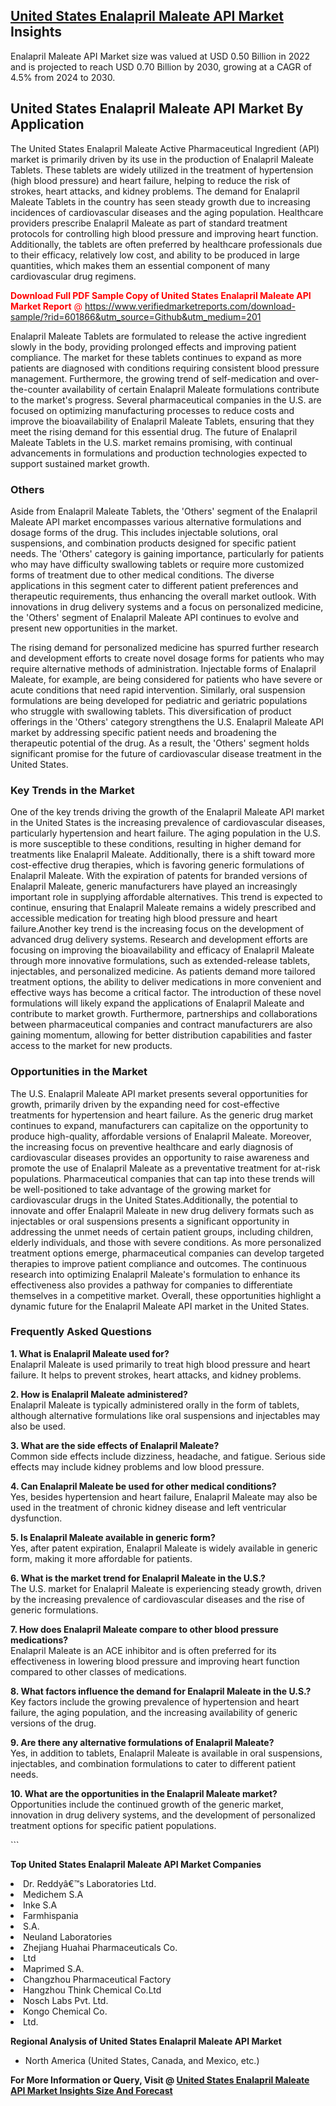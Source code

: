 <h2><a href="https://www.verifiedmarketreports.com/download-sample/?rid=601866&amp;utm_source=Github&amp;utm_medium=201" target="_blank">United States Enalapril Maleate API Market</a> Insights</h2><p>Enalapril Maleate API Market size was valued at USD 0.50 Billion in 2022 and is projected to reach USD 0.70 Billion by 2030, growing at a CAGR of 4.5% from 2024 to 2030.</p><p><h2>United States Enalapril Maleate API Market By Application</h2><p>The United States Enalapril Maleate Active Pharmaceutical Ingredient (API) market is primarily driven by its use in the production of Enalapril Maleate Tablets. These tablets are widely utilized in the treatment of hypertension (high blood pressure) and heart failure, helping to reduce the risk of strokes, heart attacks, and kidney problems. The demand for Enalapril Maleate Tablets in the country has seen steady growth due to increasing incidences of cardiovascular diseases and the aging population. Healthcare providers prescribe Enalapril Maleate as part of standard treatment protocols for controlling high blood pressure and improving heart function. Additionally, the tablets are often preferred by healthcare professionals due to their efficacy, relatively low cost, and ability to be produced in large quantities, which makes them an essential component of many cardiovascular drug regimens.<p><span class=""><span style="color: #ff0000;"><strong>Download Full PDF Sample Copy of United States Enalapril Maleate API Market Report</strong> @ </span><a href="https://www.verifiedmarketreports.com/download-sample/?rid=601866&amp;utm_source=Github&amp;utm_medium=201" target="_blank">https://www.verifiedmarketreports.com/download-sample/?rid=601866&amp;utm_source=Github&amp;utm_medium=201</a></span></p></p><p>Enalapril Maleate Tablets are formulated to release the active ingredient slowly in the body, providing prolonged effects and improving patient compliance. The market for these tablets continues to expand as more patients are diagnosed with conditions requiring consistent blood pressure management. Furthermore, the growing trend of self-medication and over-the-counter availability of certain Enalapril Maleate formulations contribute to the market's progress. Several pharmaceutical companies in the U.S. are focused on optimizing manufacturing processes to reduce costs and improve the bioavailability of Enalapril Maleate Tablets, ensuring that they meet the rising demand for this essential drug. The future of Enalapril Maleate Tablets in the U.S. market remains promising, with continual advancements in formulations and production technologies expected to support sustained market growth.</p><h3>Others</h3><p>Aside from Enalapril Maleate Tablets, the 'Others' segment of the Enalapril Maleate API market encompasses various alternative formulations and dosage forms of the drug. This includes injectable solutions, oral suspensions, and combination products designed for specific patient needs. The 'Others' category is gaining importance, particularly for patients who may have difficulty swallowing tablets or require more customized forms of treatment due to other medical conditions. The diverse applications in this segment cater to different patient preferences and therapeutic requirements, thus enhancing the overall market outlook. With innovations in drug delivery systems and a focus on personalized medicine, the 'Others' segment of Enalapril Maleate API continues to evolve and present new opportunities in the market.<p>The rising demand for personalized medicine has spurred further research and development efforts to create novel dosage forms for patients who may require alternative methods of administration. Injectable forms of Enalapril Maleate, for example, are being considered for patients who have severe or acute conditions that need rapid intervention. Similarly, oral suspension formulations are being developed for pediatric and geriatric populations who struggle with swallowing tablets. This diversification of product offerings in the 'Others' category strengthens the U.S. Enalapril Maleate API market by addressing specific patient needs and broadening the therapeutic potential of the drug. As a result, the 'Others' segment holds significant promise for the future of cardiovascular disease treatment in the United States.</p><h3>Key Trends in the Market</h3><p>One of the key trends driving the growth of the Enalapril Maleate API market in the United States is the increasing prevalence of cardiovascular diseases, particularly hypertension and heart failure. The aging population in the U.S. is more susceptible to these conditions, resulting in higher demand for treatments like Enalapril Maleate. Additionally, there is a shift toward more cost-effective drug therapies, which is favoring generic formulations of Enalapril Maleate. With the expiration of patents for branded versions of Enalapril Maleate, generic manufacturers have played an increasingly important role in supplying affordable alternatives. This trend is expected to continue, ensuring that Enalapril Maleate remains a widely prescribed and accessible medication for treating high blood pressure and heart failure.Another key trend is the increasing focus on the development of advanced drug delivery systems. Research and development efforts are focusing on improving the bioavailability and efficacy of Enalapril Maleate through more innovative formulations, such as extended-release tablets, injectables, and personalized medicine. As patients demand more tailored treatment options, the ability to deliver medications in more convenient and effective ways has become a critical factor. The introduction of these novel formulations will likely expand the applications of Enalapril Maleate and contribute to market growth. Furthermore, partnerships and collaborations between pharmaceutical companies and contract manufacturers are also gaining momentum, allowing for better distribution capabilities and faster access to the market for new products.<h3>Opportunities in the Market</h3><p>The U.S. Enalapril Maleate API market presents several opportunities for growth, primarily driven by the expanding need for cost-effective treatments for hypertension and heart failure. As the generic drug market continues to expand, manufacturers can capitalize on the opportunity to produce high-quality, affordable versions of Enalapril Maleate. Moreover, the increasing focus on preventive healthcare and early diagnosis of cardiovascular diseases provides an opportunity to raise awareness and promote the use of Enalapril Maleate as a preventative treatment for at-risk populations. Pharmaceutical companies that can tap into these trends will be well-positioned to take advantage of the growing market for cardiovascular drugs in the United States.Additionally, the potential to innovate and offer Enalapril Maleate in new drug delivery formats such as injectables or oral suspensions presents a significant opportunity in addressing the unmet needs of certain patient groups, including children, elderly individuals, and those with severe conditions. As more personalized treatment options emerge, pharmaceutical companies can develop targeted therapies to improve patient compliance and outcomes. The continuous research into optimizing Enalapril Maleate's formulation to enhance its effectiveness also provides a pathway for companies to differentiate themselves in a competitive market. Overall, these opportunities highlight a dynamic future for the Enalapril Maleate API market in the United States.</p><h3>Frequently Asked Questions</h3><p><strong>1. What is Enalapril Maleate used for?</strong><br> Enalapril Maleate is used primarily to treat high blood pressure and heart failure. It helps to prevent strokes, heart attacks, and kidney problems.</p><p><strong>2. How is Enalapril Maleate administered?</strong><br> Enalapril Maleate is typically administered orally in the form of tablets, although alternative formulations like oral suspensions and injectables may also be used.</p><p><strong>3. What are the side effects of Enalapril Maleate?</strong><br> Common side effects include dizziness, headache, and fatigue. Serious side effects may include kidney problems and low blood pressure.</p><p><strong>4. Can Enalapril Maleate be used for other medical conditions?</strong><br> Yes, besides hypertension and heart failure, Enalapril Maleate may also be used in the treatment of chronic kidney disease and left ventricular dysfunction.</p><p><strong>5. Is Enalapril Maleate available in generic form?</strong><br> Yes, after patent expiration, Enalapril Maleate is widely available in generic form, making it more affordable for patients.</p><p><strong>6. What is the market trend for Enalapril Maleate in the U.S.?</strong><br> The U.S. market for Enalapril Maleate is experiencing steady growth, driven by the increasing prevalence of cardiovascular diseases and the rise of generic formulations.</p><p><strong>7. How does Enalapril Maleate compare to other blood pressure medications?</strong><br> Enalapril Maleate is an ACE inhibitor and is often preferred for its effectiveness in lowering blood pressure and improving heart function compared to other classes of medications.</p><p><strong>8. What factors influence the demand for Enalapril Maleate in the U.S.?</strong><br> Key factors include the growing prevalence of hypertension and heart failure, the aging population, and the increasing availability of generic versions of the drug.</p><p><strong>9. Are there any alternative formulations of Enalapril Maleate?</strong><br> Yes, in addition to tablets, Enalapril Maleate is available in oral suspensions, injectables, and combination formulations to cater to different patient needs.</p><p><strong>10. What are the opportunities in the Enalapril Maleate market?</strong><br> Opportunities include the continued growth of the generic market, innovation in drug delivery systems, and the development of personalized treatment options for specific patient populations.</p>```</p><p><strong>Top United States Enalapril Maleate API Market Companies</strong></p><div data-test-id=""><p><li>Dr. Reddyâ€™s Laboratories Ltd.</li><li> Medichem S.A</li><li> Inke S.A</li><li> Farmhispania</li><li> S.A.</li><li> Neuland Laboratories</li><li> Zhejiang Huahai Pharmaceuticals Co.</li><li> Ltd</li><li> Maprimed S.A.</li><li> Changzhou Pharmaceutical Factory</li><li> Hangzhou Think Chemical Co.Ltd</li><li> Nosch Labs Pvt. Ltd.</li><li> Kongo Chemical Co.</li><li> Ltd.</li></p><div><strong>Regional Analysis of&nbsp;United States Enalapril Maleate API Market</strong></div><ul><li dir="ltr"><p dir="ltr">North America&nbsp;(United States, Canada, and Mexico, etc.)</p></li></ul><p><strong>For More Information or Query, Visit @&nbsp;</strong><strong><a href="https://www.verifiedmarketreports.com/product/enalapril-maleate-api-market/?utm_source=Github&amp;utm_medium=201" target="_blank">United States Enalapril Maleate API Market Insights Size And Forecast</a></strong></p></div>
